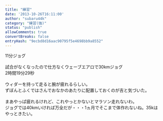 ```yaml
---
title: "練習"
date: '2013-10-26T16:11:00'
author: "subaru44k"
category: "練習(強)"
status: "publish"
allowComments: true
convertBreaks: false
entryHash: "9ecbd8d16aac90795f5e4698bb9a8552"
---
```

11分ジョグ<br>
<br>
試合がなくなったので仕方なくウェーブエアロで30kmジョグ<br>
2時間19分29秒<br>
<br>
ウィダーを持って走ると腕が疲れるらしい。<br>
ずぼんとふくではさんでおなかのあたりに配置しておくのが吉と気づいた。<br>
<br>
まあやっぱ疲れるけれど、これやっとかないとマラソン走れないわ。<br>
ジョグでは40kmいければ万全だが・・・1ヵ月でそこまで体作れないね。35kはやっときたい。
